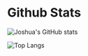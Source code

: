 # Github Stats
![Joshua's GitHub stats](https://github-readme-stats.vercel.app/api?username=joshuaLim995&theme=react&show_icons=true&count_private=true)
<!--
[![Joshua's wakatime stats](https://github-readme-stats.vercel.app/api/wakatime?username=joshuaLim995&theme=react)](https://github.com/anuraghazra/github-readme-stats)
-->
![Top Langs](https://github-readme-stats.vercel.app/api/top-langs/?username=joshuaLim995&layout=compact&hide=css&theme=react)

<!--
# My Coding Activity
[![My Coding Activity](https://github.com/joshuaLim995/joshuaLim995/blob/main/images/stat.svg)](https://wakatime.com/@joshuaLim995)
-->
<!--
**JoshuaLim995/JoshuaLim995** is a ✨ _special_ ✨ repository because its `README.md` (this file) appears on your GitHub profile.

Here are some ideas to get you started:

- 🔭 I’m currently working on ...
- 🌱 I’m currently learning ...
- 👯 I’m looking to collaborate on ...
- 🤔 I’m looking for help with ...
- 💬 Ask me about ...
- 📫 How to reach me: ...
- 😄 Pronouns: ...
- ⚡ Fun fact: ...
-->
